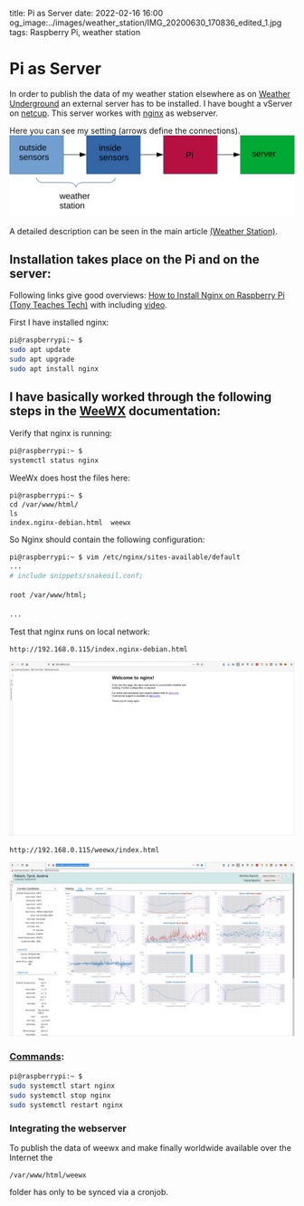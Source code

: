 title: Pi as Server
date: 2022-02-16 16:00
og_image:../images/weather_station/IMG_20200630_170836_edited_1.jpg
tags: Raspberry Pi, weather station

# Pi as Server
In order to publish the data of my weather station elsewhere as on [Weather Underground](https://www.wunderground.com/) an external server has to be installed.
I have bought a vServer on [netcup](https://www.netcup.de/). 
This server workes with [nginx](http://nginx.org/) as webserver.

Here you can see my setting (arrows define the connections).
<img src="/images/pi_as_server/setting_with_server.svg" alt="setting_with_server">

A detailed description can be seen in the main article [(Weather Station)](https://markus-site.at/weather-station.html).



## Installation takes place on the Pi and on the server:
Following links give good overviews:
[How to Install Nginx on Raspberry Pi (Tony Teaches Tech)](https://tonyteaches.tech/nginx-raspberry-pi/) with including [video](https://www.youtube.com/watch?v=ECsQ8jbpMow&t=35s).

First I have installed nginx:
```bash
pi@raspberrypi:~ $
sudo apt update
sudo apt upgrade
sudo apt install nginx
```

## I have basically worked through the following steps in the [WeeWX](http://weewx.com/docs/usersguide.htm#integrating_with_webserver) documentation:


Verify that nginx is running:
```bash
pi@raspberrypi:~ $
systemctl status nginx
```

WeeWx does host the files here:
```
pi@raspberrypi:~ $
cd /var/www/html/
ls
index.nginx-debian.html  weewx
```

So Nginx should contain the following configuration:
```bash
pi@raspberrypi:~ $ vim /etc/nginx/sites-available/default
...
# include snippets/snakeoil.conf;

root /var/www/html;

...
```

Test that nginx runs on local network:
```
http://192.168.0.115/index.nginx-debian.html
```
![Photo](/images/pi_as_server/index_nginx-debian_html.png)

```
http://192.168.0.115/weewx/index.html
```
![Photo](/images/pi_as_server/weewx_index.png)

### [Commands]((https://www.cyberciti.biz/faq/nginx-restart-ubuntu-linux-command/)):
```bash
pi@raspberrypi:~ $
sudo systemctl start nginx 
sudo systemctl stop nginx 
sudo systemctl restart nginx
```

### Integrating the webserver
To publish the data of weewx and make finally worldwide available over the Internet the 
```
/var/www/html/weewx  
```
folder has only to be synced via a cronjob.


